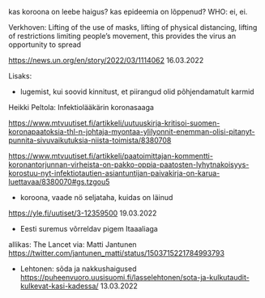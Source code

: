 

kas koroona on leebe haigus? kas epideemia on lõppenud? 
WHO: ei, ei. 

Verkhoven: Lifting of the use of masks, lifting of physical distancing, lifting of restrictions limiting people’s movement, 
this provides the virus an opportunity to spread

https://news.un.org/en/story/2022/03/1114062
16.03.2022


Lisaks: 

* lugemist, kui soovid kinnitust, et piirangud olid põhjendamatult karmid

Heikki Peltola: Infektiolääkärin koronasaaga

https://www.mtvuutiset.fi/artikkeli/uutuuskirja-kritisoi-suomen-koronapaatoksia-thl-n-johtaja-myontaa-ylilyonnit-enemman-olisi-pitanyt-punnita-sivuvaikutuksia-niista-toimista/8380708

https://www.mtvuutiset.fi/artikkeli/paatoimittajan-kommentti-koronantorjunnan-virheista-on-pakko-oppia-paatosten-lyhytnakoisyys-korostuu-nyt-infektiotautien-asiantuntijan-paivakirja-on-karua-luettavaa/8380070#gs.tzgou5

* koroona, vaade nö seljataha, kuidas on läinud 

https://yle.fi/uutiset/3-12359500
19.03.2022

* Eesti suremus võrreldav pigem Itaaaliaga

allikas: The Lancet
via: Matti Jantunen
https://twitter.com/jantunen_matti/status/1503715221784993793

* Lehtonen: sõda ja nakkushaigused
https://puheenvuoro.uusisuomi.fi/lasselehtonen/sota-ja-kulkutaudit-kulkevat-kasi-kadessa/
13.03.2022




